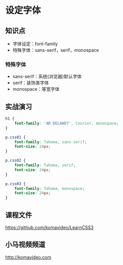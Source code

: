 设定字体
========

## 知识点

* 字体设定：font-family
* 特殊字体：sans-serif，serif，monospace

### 特殊字体

* sans-serif：系统(浏览器)默认字体
* serif：装饰类字体
* monospace：等宽字体

## 实战演习

~~~css
h1 {
    font-family: 'AR DELANEY', Courier, monospace;
}

p.css01 {
    font-family: Tahoma, sans-serif;
    font-size: 24px;
}

p.css02 {
    font-family: Tahoma, serif;
    font-size: 24px;
}

p.css03 {
    font-family: Tahoma, monospace;
    font-size: 24px;
}
~~~

## 课程文件

https://github.com/komavideo/LearnCSS3

## 小马视频频道

http://komavideo.com
